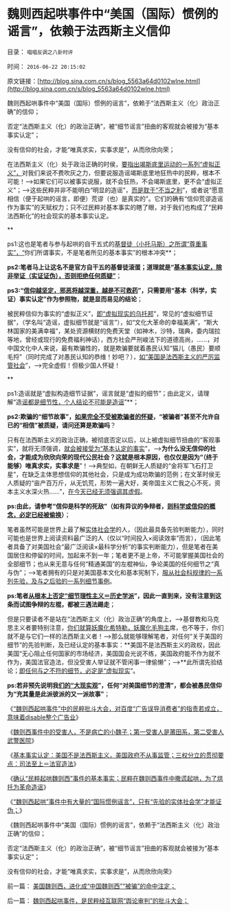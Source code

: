 # 魏则西起哄事件中“美国（国际）惯例的谣言”，依赖于法西斯主义信仰

目录： `唱唱反调之八卦时评` 

时间： `2016-06-22 20:15:02` 

原文链接：[http://blog.sina.com.cn/s/blog_5563a64d0102wlne.html](http://blog.sina.com.cn/s/blog_5563a64d0102wlne.html)

魏则西起哄事件中“美国（国际）惯例的谣言”，依赖于“法西斯主义（化）政治正确”的信仰；

否定“法西斯主义（化）的政治正确”，被“细节谣言”扭曲的客观就会被接为“基本事实认定”；

没有信仰的社会，才能“唯真求实，实事求是”，从而欣欣向荣；

在法西斯主义（化）处于政治正确的时侯，[要指出竭斯底里运动的一系列“虚拟正义”，](../../../2012/1/1/多数人暴政的“怀旧”“复古”的虚拟正义.md)对我们来说不费吹灰之力，但要说服造谣竭斯底里地狂热中的民粹，根本不可能！——>如果它们可以被事实说服，就不会狂热，不会竭斯底里，更不会“虚拟正义”；——>这些民粹并非不能明白“明显的造谣”，[而是耽于“不当之利](../../../2016/5/5/胡乱反政府的愚民，竭斯底里的运动.md)”，或者说“愿意相信（便于起哄的谣言，即便）荒谬（也）是真实的”。它们的确有“信仰荒谬造谣作为事实”的天赋权力；只不过民粹对基本事实的瞎了眼，对于我们也构成了“民粹法西斯化”的社会现实的基本事实认定。

**

ps1:这也是笔者与参与起哄的自干五式的[基督徒（小托马斯）之所谓“尊重事实”，“](../../../2016/6/5/魏则西起哄事件的潜台词，民粹五毒俱全.md)你们所谓事实，不是笔者所见的基本事实”的根本冲突**；

**ps2:笔者马上让这名不是官方自干五的基督徒滚蛋；道理就是“[基本事实认定，除非举证（实证证伪），否则拒绝任何质疑”](../../../2013/12/11/欢迎证伪，拒绝质疑！.md)**；

**ps3:“[信仰越坚定，邪恶将越深重，越是不可救药](../../../2013/3/23/信仰越坚定，越是无可救药；.md)”，只需要用“基本（科学，实证）事实认定”作为参照物，就是显而易见的结论**；

被民粹信仰为事实的“虚拟正义”，[即“虚拟现实的乌托邦](../../../2012/5/4/虚构现实的“西方民主的乌托邦”.md)”，常见的“虚拟细节证据”，（学名叫“造谣，虚拟细节就是“谣言”），如“文化大革命的幸福美满”，“斯大林国家的美满幸福”，某处资源横财的免费天堂（如神木，沙特，瑞典，委内瑞拉等地，曾经或现行的免费福利神话），西方社会严刑峻法下的道德高尚，……，对中国文化中人来说，最有欺骗性的，就是欺骗要就着愚民认知“猫儿（愚民）要顺毛捋”（同时完成了对愚民认知的恭维！妙吧？），[如“美国是法西斯主义的严厉监管社会](../../../2012/5/3/传统文化谣言多！“细节理性主义”鼓励谣言.md)”，——>完全虚假！但极少国人怀疑！

**

ps1:造谣就是“虚拟构造细节证据”，谣言就是“虚拟的细节”；由此定义，请理解“造[谣都是细节性，个人结论不可能是造谣](../../../2011/6/26/结论是个体性的，谎言只能针对细节.md)”**；

**ps2:欺骗的“细节故事”，[如果完全不受被欺骗者的怀疑](../../../2010/10/10/个人主义心证允许创造性体验：意淫合法！.md)，“被骗者”甚至不允许自已的“相信”被质疑，请问还算是欺骗吗**？

只有在法西斯主义的政治正确，被彻底否定以后，以上被虚拟细节扭曲的“客观事实”，就将无须强调，[就会被接受为“基本认定的事实](../../../2016/6/11/基本事实认定：人类和平共处，能成其为“社会”的最基本条件；.md)”，——>**为什么没无信仰的社会，才能成为欣欣向荣的现代公民社会？这就是根本原因，也仅仅是因为“（终于能够）唯真求实，实事求是**”！——>典型如，在朝鲜无人质疑的“金将军飞石打卫星”，在缺乏主体思想信仰的其他社会，只是成为成功欺骗的范例；在文革时侯无人质疑的“亩产百万斤，从无饥荒，形势一遍大好，美帝国主义亡我之心不死，资本主义水深火热……”，[在今天已经无须强调其虚假](../../../2012/1/2/愚民三步曲和三层次的愚民：“文过饰非，虚拟正义，以邻为壑”.md)。

**ps:由此，请参考“信仰是科学的死敌”（如有异议的争辩者，[则科学或信仰的概念，必定已经被偷换](../../../2009/6/9/正确处理宗教及唯心信仰和科学实证性的关系.md)）**；

笔者虽然可能是世界上最了解[实体社会学](../../../2009/11/16/解释人权的自然科学和人权解释的经济学.md)的人，（因此最具备先验判断能力），同时可能也是世界上阅读资料最广泛的人（仅以“时间投入×阅读效率”而言），（因此笔者具备了对美国社会“最广泛阅读×最科学分析”的事实判断能力），但是笔者在美国居住和停留的时间，加起来不到一年；笔者更不是上帝，不可能掌握美国社会的全部细节；也从来无意与任何“精通美国”的左棍神仙，争论美国的任何细节之“真与伪”；——>笔者拥有的只是对美国基本文化和基本宪制下，[服从社会科规律的一系列先验，及与之后验的一系列细节事例](../../../2014/9/27/怎样在信息渠道被垄断的环境里，成为一个自由人？.md)。

**ps:笔者[从根本上否定“细节理性主义＝历史学派](../../../2014/9/13/科学的世界观和方法论，与传统公知，逻辑冲突不可调和；.md)”，因此一直到来，没有注意到这条而试图争辩的左棍，都被三遇法踢走**；

但是只要读者不是站在“法西斯主义（化）政治正确”的角度上，——>基督教和马克思主义者要特别注意，[你们就算妖魔化希特勒，妖魔化毛狗主](../../../2012/4/6/妖魔化毛主席的，不见得是好东西.md)席，也不等于，你们就不是与它们一样的法西斯主义者！——>那么就能够理解笔者，对任何“关于美国的细节”的先验判断，及已经认定的基本事实：**美国不是法西斯主义的政权，因此美国“无心阻止任何国家的市场经济，美国国会光说不练，美国政府能不作为就不作为，美国法官造法，但没受害人举证就不管闲事一律偷懒”；——>**此所谓先验结论；[即任何与之不符的细节，必定是“虚拟现实](../../../2016/3/16/易位思维，左派各棍们的“先验”；.md)”。

**ps:若非预先说明我[们的“大现实观](../../../2011/8/11/读书读报懂历史，学会旅游看世界.md)”，任何“对美国细节的澄清”，都会被愚民信仰为“充其量是此派彼派的又一派故事”**；

《[“魏则西起哄事件”中的民粹批斗大会，对百度“广告误导消费者”的指责若成立，意味着disable整个广告业](../../../2016/6/17/“魏则西起哄事件”中的民粹批斗大会的受害人，百度及莆田系；.md)》

《[魏则西事件中的受害人，不是病亡的小魏子；第一受害人是莆田系，第二受害人武警医院](../../../2016/6/18/魏则西起哄事件，是民粹经互联网“舆论审判”的批斗大会；.md)》

《[基本事实认定：美国不是法西斯主义，美国政府不从事监管；三权分立的贯彻要点：司法至上＝法官造法](../../../2016/6/19/基本事实认定：美国不是法西斯主义，美国政府不从事监管；.md)》

《[确认“民粹起哄魏则西”事件的基本事实；民粹在魏则西事件中撒谎起哄，为了烘托为革命造谣](../../../2016/6/20/“民粹起哄魏则西”的基本事实认定：比招远邪教杀人事件，更邪恶吗？.md)》

《[“魏则西起哄”事件中有大量的“国际惯例谣言”，只有“先验的实体社会学”才能证伪；](../../../2016/6/21/否定“法西斯主义（化）”政治正确，魏则西起哄的“基本事实认定”.md)》

《魏则西起哄事件中“美国（国际）惯例的谣言”，依赖于“法西斯主义（化）政治正确”的信仰；

否定“法西斯主义（化）的政治正确”，被“细节谣言”扭曲的客观就会被接为“基本事实认定”；

没有信仰的社会，才能“唯真求实，实事求是”，从而欣欣向荣》

前一篇： [美国魏则西，进化成“中国魏则西”“被骗”的命中注定；](../../../2016/6/24/美国魏则西，进化成“中国魏则西”“被骗”的命中注定；.md)

后一篇： [魏则西起哄事件，是民粹经互联网“舆论审判”的批斗大会；](../../../2016/6/18/魏则西起哄事件，是民粹经互联网“舆论审判”的批斗大会；.md)

